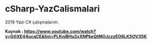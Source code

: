 # cSharp-YazCalismalari
2019 Yazı C# çalışmalarım.

<b>Kaynak : https://www.youtube.com/watch?v=GGXE44ucqCE&list=PLKnjBHu2xXNPkeQtMOJczzEO6LK5OV35K</b>

